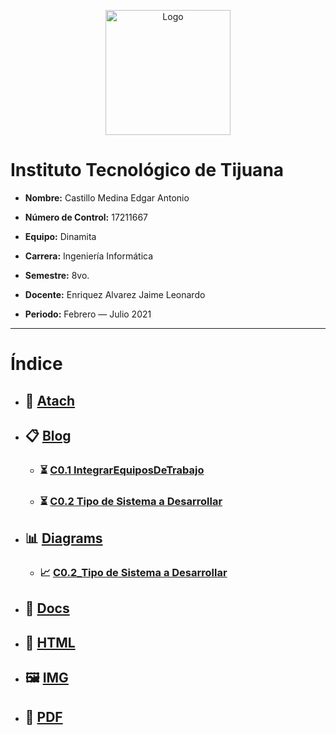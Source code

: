 <p align="center">
    <img alt="Logo" src="https://www.tijuana.tecnm.mx/wp-content/themes/tecnm/images/logo_TECT.png" width=200 height=200>
</p>

# Instituto Tecnológico de Tijuana

- **Nombre:** Castillo Medina Edgar Antonio

- **Número de Control:** 17211667

- **Equipo:** Dinamita

- **Carrera:** Ingeniería Informática

- **Semestre:** 8vo.

- **Docente:** Enriquez Alvarez Jaime Leonardo

- **Periodo:** Febrero — Julio 2021

___

# Índice

* ## :paperclip: [Atach](https://github.com/edgarcastillo17/avscastillo/tree/main/atach "Atach")

* ## :clipboard: [Blog](https://github.com/edgarcastillo17/avscastillo/tree/main/blog "Blog")
    * ### :hourglass_flowing_sand: [C0.1 IntegrarEquiposDeTrabajo](https://github.com/edgarcastillo17/avscastillo/blob/main/blog/C0.1_IntegrarEquiposDeTrabajo.md "C0.1_IntegrarEquiposDeTrabajo")
    * ### :hourglass_flowing_sand: [C0.2 Tipo de Sistema a Desarrollar](https://github.com/edgarcastillo17/avscastillo/blob/main/blog/C0.2_Tipo_de_Sistema_Desarrollar.md "C0.2 Tipo de Sistema a Desarrollar")

* ## :bar_chart: [Diagrams](https://github.com/edgarcastillo17/avscastillo/tree/main/diagrams "Diagrams")
    * ### :chart_with_upwards_trend: [C0.2_Tipo de Sistema a Desarrollar](https://github.com/edgarcastillo17/avscastillo/blob/main/diagrams/C0.2.FlujoInteraccion.png "Flujo de Interacción")

* ## :open_file_folder: [Docs](https://github.com/edgarcastillo17/avscastillo/tree/main/docs "Docs")

* ## :page_facing_up: [HTML](https://github.com/edgarcastillo17/avscastillo/tree/main/html "HTML")

* ## :framed_picture: [IMG](https://github.com/edgarcastillo17/avscastillo/tree/main/img "IMG")

* ##  :notebook_with_decorative_cover: [PDF](https://github.com/edgarcastillo17/avscastillo/tree/main/pdf "PDF")
